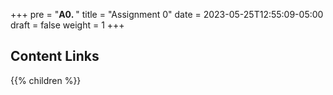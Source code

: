 +++
pre = "<b>A0. </b>"
title = "Assignment 0"
date = 2023-05-25T12:55:09-05:00
draft = false
weight = 1
+++

## Content Links

{{% children %}}

